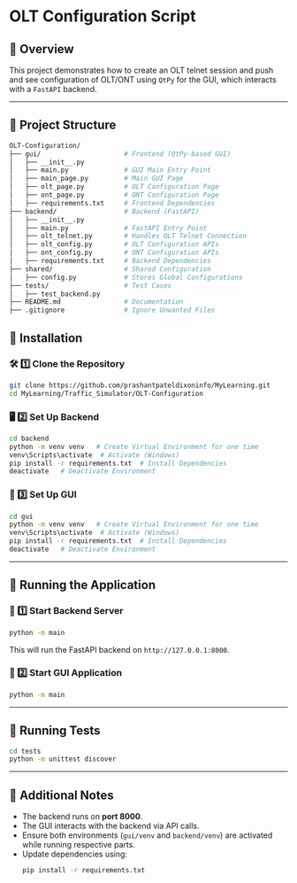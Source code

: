 # OLT Configuration Script

## 🚀 Overview

This project demonstrates how to create an OLT telnet session and push and see configuration of OLT/ONT using `QtPy` for the GUI, which interacts with a `FastAPI` backend.

---

## 📂 Project Structure

```bash
OLT-Configuration/
├── gui/                     # Frontend (QtPy-based GUI)
│   ├── __init__.py
│   ├── main.py              # GUI Main Entry Point
│   ├── main_page.py         # Main GUI Page
│   ├── olt_page.py          # OLT Configuration Page
│   ├── ont_page.py          # ONT Configuration Page
│   ├── requirements.txt     # Frontend Dependencies
├── backend/                 # Backend (FastAPI)
│   ├── __init__.py
│   ├── main.py              # FastAPI Entry Point
│   ├── olt_telnet.py        # Handles OLT Telnet Connection
│   ├── olt_config.py        # OLT Configuration APIs
│   ├── ont_config.py        # ONT Configuration APIs
│   ├── requirements.txt     # Backend Dependencies
├── shared/                  # Shared Configuration
│   ├── config.py            # Stores Global Configurations
├── tests/                   # Test Cases
│   ├── test_backend.py
├── README.md                # Documentation
├── .gitignore               # Ignore Unwanted Files
```

## 🔧 **Installation**

### 🛠 1️⃣ **Clone the Repository**

```sh
git clone https://github.com/prashantpateldixoninfo/MyLearning.git
cd MyLearning/Traffic_Simulator/OLT-Configuration
```

### 🖥 2️⃣ **Set Up Backend**

```sh
cd backend
python -m venv venv   # Create Virtual Environment for one time
venv\Scripts\activate  # Activate (Windows)
pip install -r requirements.txt  # Install Dependencies
deactivate   # Deactivate Environment
```

### 🎨 3️⃣ **Set Up GUI**

```sh
cd gui
python -m venv venv   # Create Virtual Environment for one time
venv\Scripts\activate  # Activate (Windows)
pip install -r requirements.txt  # Install Dependencies
deactivate   # Deactivate Environment
```

---

## 🚀 **Running the Application**

### 🔹 1️⃣ **Start Backend Server**

```sh
python -m main
```

This will run the FastAPI backend on `http://127.0.0.1:8000`.

### 🔹 2️⃣ **Start GUI Application**

```sh
python -m main
```

---

## 🧪 **Running Tests**

```sh
cd tests
python -m unittest discover
```

---

## 📌 **Additional Notes**

-   The backend runs on **port 8000**.
-   The GUI interacts with the backend via API calls.
-   Ensure both environments (`gui/venv` and `backend/venv`) are activated while running respective parts.
-   Update dependencies using:
    ```sh
    pip install -r requirements.txt
    ```
